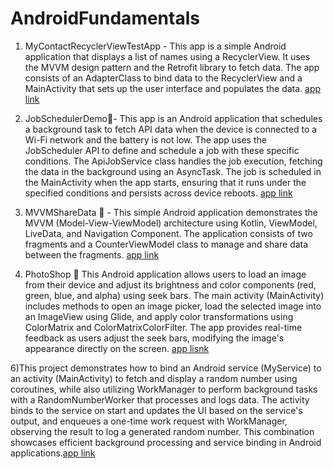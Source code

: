 # AndroidFundamentals


1) MyContactRecyclerViewTestApp - This app is a simple Android application that displays a list of names using a RecyclerView. It uses the MVVM design pattern and the Retrofit library to fetch data. The app consists of an AdapterClass to bind data to the RecyclerView and a MainActivity that sets up the user interface and populates the data.
[app link](https://github.com/Ace1032/AndroidFundamentals/tree/main/MyContactRecyclerViewTestApp)</br>

2) JobSchedulerDemo🚀- This app is an Android application that schedules a background task to fetch API data when the device is connected to a Wi-Fi network and the battery is not low. The app uses the JobScheduler API to define and schedule a job with these specific conditions. The ApiJobService class handles the job execution, fetching the data in the background using an AsyncTask. The job is scheduled in the MainActivity when the app starts, ensuring that it runs under the specified conditions and persists across device reboots.
   [app link](https://github.com/Ace1032/AndroidFundamentals/tree/main/JobSchedulerDemo)</br>
   
4) MVVMShareData 🚀 - This simple Android application demonstrates the MVVM (Model-View-ViewModel) architecture using Kotlin, ViewModel, LiveData, and Navigation Component. The application consists of two fragments and a CounterViewModel class to manage and share data between the fragments.
   [app link](https://github.com/Ace1032/AndroidFundamentals/tree/main/MVVMShareData)</br>
   
5) PhotoShop 🚀 This Android application allows users to load an image from their device and adjust its brightness and color components (red, green, blue, and alpha) using seek bars. The main activity (MainActivity) includes methods to open an image picker, load the selected image into an ImageView using Glide, and apply color transformations using ColorMatrix and ColorMatrixColorFilter. The app provides real-time feedback as users adjust the seek bars, modifying the image's appearance directly on the screen.
   [app lisnk](https://github.com/Ace1032/AndroidFundamentals/blob/main/PhotoShop/app/src/main/java/com/example/photoshop/MainActivity.kt)</br>
   
6)This project demonstrates how to bind an Android service (MyService) to an activity (MainActivity) to fetch and display a random number using coroutines, while also utilizing WorkManager to perform background tasks with a RandomNumberWorker that processes and logs data. The activity binds to the service on start and updates the UI based on the service's output, and enqueues a one-time work request with WorkManager, observing the result to log a generated random number. This combination showcases efficient background processing and service binding in Android applications.[app link](https://github.com/Ace1032/AndroidFundamentals/tree/main/WorkManagerExample)</br>
